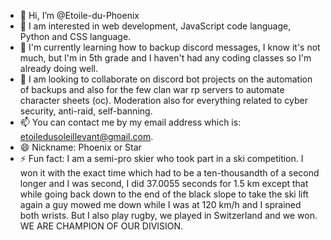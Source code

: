 - 👋 Hi, I’m @Etoile-du-Phoenix
- 👀 I am interested in web development, JavaScript code language, Python and CSS language.
- 🌱 I'm currently learning how to backup discord messages, I know it's not much, but I'm in 5th grade and I haven't had any coding classes so I'm already doing well.
- 💞️ I am looking to collaborate on discord bot projects on the automation of backups and also for the few clan war rp servers to automate character sheets (oc). Moderation also for everything related to cyber security, anti-raid, self-banning.
- 📫 You can contact me by my email address which is: etoiledusoleillevant@gmail.com.
- 😄 Nickname: Phoenix or Star 
- ⚡ Fun fact: I am a semi-pro skier who took part in a ski competition. I won it with the exact time which had to be a ten-thousandth of a second longer and I was second, I did 37.0055 seconds for 1.5 km except that while going back down to the end of the black slope to take the ski lift again a guy mowed me down while I was at 120 km/h and I sprained both wrists. But I also play rugby, we played in Switzerland and we won. WE ARE CHAMPION OF OUR DIVISION.

<!---
Etoile-du-Phoenix/Etoile-du-Phoenix is a ✨ special ✨ repository because its `README.md` (this file) appears on your GitHub profile.
You can click the Preview link to take a look at your changes.
--->
